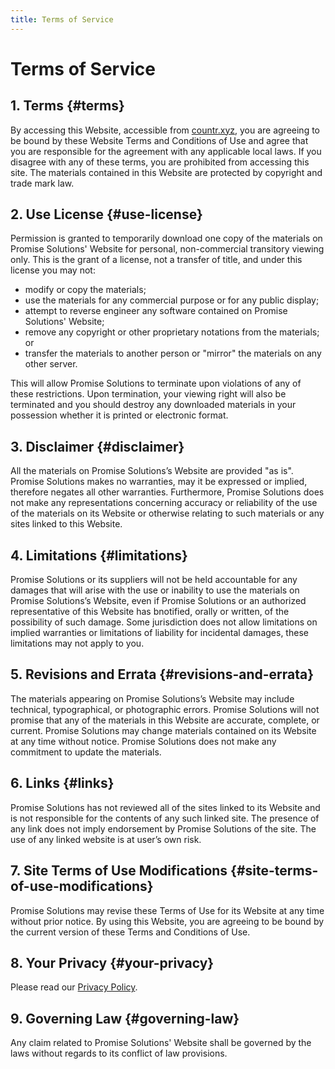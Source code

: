 ```yaml
---
title: Terms of Service
---
```


# Terms of Service

## 1. Terms {#terms}

By accessing this Website, accessible from [countr.xyz](https://countr.xyz), you are agreeing to be bound by these Website Terms and Conditions of Use and agree that you are responsible for the agreement with any applicable local laws. If you disagree with any of these terms, you are prohibited from accessing this site. The materials contained in this Website are protected by copyright and trade mark law.

## 2. Use License {#use-license}

Permission is granted to temporarily download one copy of the materials on Promise Solutions' Website for personal, non-commercial transitory viewing only. This is the grant of a license, not a transfer of title, and under this license you may not:

- modify or copy the materials;
- use the materials for any commercial purpose or for any public display;
- attempt to reverse engineer any software contained on Promise Solutions' Website;
- remove any copyright or other proprietary notations from the materials; or
- transfer the materials to another person or "mirror" the materials on any other server.

This will allow Promise Solutions to terminate upon violations of any of these restrictions. Upon termination, your viewing right will also be terminated and you should destroy any downloaded materials in your possession whether it is printed or electronic format.

## 3. Disclaimer {#disclaimer}

All the materials on Promise Solutions’s Website are provided "as is". Promise Solutions makes no warranties, may it be expressed or implied, therefore negates all other warranties. Furthermore, Promise Solutions does not make any representations concerning accuracy or reliability of the use of the materials on its Website or otherwise relating to such materials or any sites linked to this Website.

## 4. Limitations {#limitations}

Promise Solutions or its suppliers will not be held accountable for any damages that will arise with the use or inability to use the materials on Promise Solutions’s Website, even if Promise Solutions or an authorized representative of this Website has bnotified, orally or written, of the possibility of such damage. Some jurisdiction does not allow limitations on implied warranties or limitations of liability for incidental damages, these limitations may not apply to you.

## 5. Revisions and Errata {#revisions-and-errata}

The materials appearing on Promise Solutions’s Website may include technical, typographical, or photographic errors. Promise Solutions will not promise that any of the materials in this Website are accurate, complete, or current. Promise Solutions may change materials contained on its Website at any time without notice. Promise Solutions does not make any commitment to update the materials.

## 6. Links {#links}

Promise Solutions has not reviewed all of the sites linked to its Website and is not responsible for the contents of any such linked site. The presence of any link does not imply endorsement by Promise Solutions of the site. The use of any linked website is at user’s own risk.

## 7. Site Terms of Use Modifications {#site-terms-of-use-modifications}

Promise Solutions may revise these Terms of Use for its Website at any time without prior notice. By using this Website, you are agreeing to be bound by the current version of these Terms and Conditions of Use.

## 8. Your Privacy {#your-privacy}

Please read our [Privacy Policy](/privacy).

## 9. Governing Law {#governing-law}

Any claim related to Promise Solutions' Website shall be governed by the laws without regards to its conflict of law provisions.

